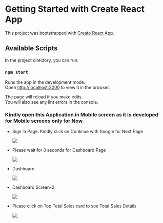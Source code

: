 # Getting Started with Create React App

This project was bootstrapped with [Create React App](https://github.com/facebook/create-react-app).

## Available Scripts

In the project directory, you can run:

### `npm start`

Runs the app in the development mode.\
Open [http://localhost:3000](http://localhost:3000) to view it in the browser.

The page will reload if you make edits.\
You will also see any lint errors in the console.

### Kindly open this Application in Mobile screen as it is developed for Mobile screens only for Now.
- Sign In Page. Kindly click on Continue with Google for Next Page

    ![](Screens/Sign-In.PNG)

- Please wait for 3 seconds for Dashboard Page

    ![](Screens/Waiting.PNG)

- Dashboard

    ![](Screens/Dashboard-1.PNG) 
 
 - Dashboard Screen-2
    
    ![](Screens/Dashboard-2.PNG)
    
- Please click on Top Total Sales card to see Total Sales Details

    ![](Screens/Sales-details.PNG)
